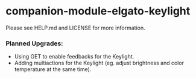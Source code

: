 # companion-module-elgato-keylight
Please see HELP.md and LICENSE for more information.


### Planned Upgrades:
* Using GET to enable feedbacks for the Keylight. 
* Adding multiactions for the Keylight (eg. adjust brightness and color temperature at the same time).
